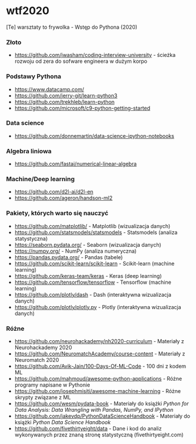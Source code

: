 # wtf2020
[Te] warsztaty to frywolka - Wstęp do Pythona (2020) 

### Złoto
* https://github.com/jwasham/coding-interview-university - ścieżka rozwoju od zera do sofware engineera w dużym korpo

### Podstawy Pythona

* https://www.datacamp.com/
* https://github.com/jerry-git/learn-python3
* https://github.com/trekhleb/learn-python
* https://github.com/microsoft/c9-python-getting-started

### Data science
* https://github.com/donnemartin/data-science-ipython-notebooks

### Algebra liniowa
* https://github.com/fastai/numerical-linear-algebra

### Machine/Deep learning
* https://github.com/d2l-ai/d2l-en
* https://github.com/ageron/handson-ml2

### Pakiety, których warto się nauczyć
* https://github.com/matplotlib/ - Matplotlib (wizualizacja danych)
* https://github.com/statsmodels/statsmodels - Statsmodels (analiza statystyczna)
* https://seaborn.pydata.org/ - Seaborn (wizualizacja danych)
* https://numpy.org/ - NumPy (analiza numeryczna)
* https://pandas.pydata.org/ - Pandas (tabele)
* https://github.com/scikit-learn/scikit-learn - Scikit-learn (machine learning)
* https://github.com/keras-team/keras - Keras (deep learning)
* https://github.com/tensorflow/tensorflow - Tensorflow (machine learning)
* https://github.com/plotly/dash - Dash (interaktywna wizualizacja danych)
* https://github.com/plotly/plotly.py - Plotly (interaktywna wizualizacja danych)


### Różne
* https://github.com/neurohackademy/nh2020-curriculum - Materiały z Neurohackademy 2020
* https://github.com/NeuromatchAcademy/course-content - Materiały z Neuromatch 2020
* https://github.com/Avik-Jain/100-Days-Of-ML-Code - 100 dni z kodem ML
* https://github.com/mahmoud/awesome-python-applications - Różne programy napisane w Pythonie
* https://github.com/josephmisiti/awesome-machine-learning - Różne skrypty związane z ML
* https://github.com/wesm/pydata-book - Materiały do książki _Python for Data Analysis: Data Wrangling with Pandas, NumPy, and IPython_
* https://github.com/jakevdp/PythonDataScienceHandbook - Materiały do książki _Python Data Science Handbook_
* https://github.com/fivethirtyeight/data - Dane i kod do analiz wykonywanych przez znaną stronę statystyczną (fivethirtyeight.com)
